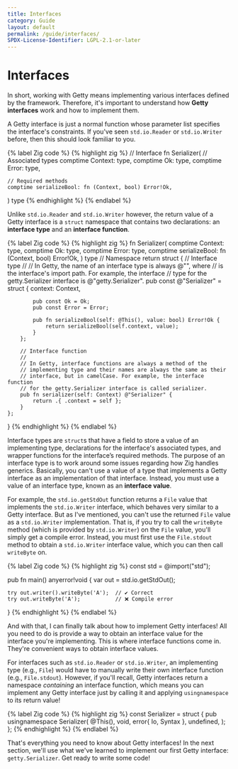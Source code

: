 ```yaml
---
title: Interfaces
category: Guide
layout: default
permalink: /guide/interfaces/
SPDX-License-Identifier: LGPL-2.1-or-later
---
```


# Interfaces

In short, working with Getty means implementing various interfaces defined by the framework.
Therefore, it's important to understand how __Getty interfaces__ work and how to implement them.

A Getty interface is just a normal function whose parameter list specifies the interface's constraints.
If you've seen `std.io.Reader` or `std.io.Writer` before, then this should look familiar to you.

{% label Zig code %}
{% highlight zig %}
// Interface
fn Serializer(
    // Associated types
    comptime Context: type,
    comptime Ok: type,
    comptime Error: type,

    // Required methods
    comptime serializeBool: fn (Context, bool) Error!Ok,
) type
{% endhighlight %}
{% endlabel %}


Unlike `std.io.Reader` and `std.io.Writer` however, the return value of a Getty interface is a `struct` namespace that contains two declarations: an __interface type__ and an __interface function__.

{% label Zig code %}
{% highlight zig %}
fn Serializer(
    comptime Context: type,
    comptime Ok: type,
    comptime Error: type,
    comptime serializeBool: fn (Context, bool) Error!Ok,
) type
    // Namespace
    return struct {
        // Interface type
        //
        // In Getty, the name of an interface type is always @"<name>", where
        // <name> is the interface's import path. For example, the interface
        // type for the getty.Serializer interface is @"getty.Serializer".
        pub const @"Serializer" = struct {
            context: Context,

            pub const Ok = Ok;
            pub const Error = Error;

            pub fn serializeBool(self: @This(), value: bool) Error!Ok {
                return serializeBool(self.context, value);
            }
        };

        // Interface function
        //
        // In Getty, interface functions are always a method of the
        // implementing type and their names are always the same as their
        // interface, but in camelCase. For example, the interface function
        // for the getty.Serializer interface is called serializer.
        pub fn serializer(self: Context) @"Serializer" {
            return .{ .context = self };
        }
    };
}
{% endhighlight %}
{% endlabel %}

Interface types are `struct`s that have a field to store a value of an implementing type, declarations for the interface's associated types, and wrapper functions for the interface’s required methods. The purpose of an interface type is to work around some issues regarding how Zig handles generics. Basically, you can't use a value of a type that implements a Getty interface as an implementation of that interface. Instead, you must use a value of an interface type, known as an __interface value__.

For example, the `std.io.getStdOut` function returns a `File` value that implements the `std.io.Writer` interface, which behaves very similar to a Getty interface. But as I've mentioned, you can't use the returned `File` value as a `std.io.Writer` implementation. That is, if you try to call the `writeByte` method (which is provided by `std.io.Writer`) on the `File` value, you'll simply get a compile error. Instead, you must first use the `File.stdout` method to obtain a `std.io.Writer` interface value, which you can then call `writeByte` on.

{% label Zig code %}
{% highlight zig %}
const std = @import("std");

pub fn main() anyerror!void {
    var out = std.io.getStdOut();

    try out.writer().writeByte('A');  // ✔️ Correct
    try out.writeByte('A');           // ❌ Compile error
}
{% endhighlight %}
{% endlabel %}

And with that, I can finally talk about how to implement Getty interfaces! All you need to do is provide a way to obtain an interface value for the interface you're implementing. This is where interface functions come in. They're convenient ways to obtain interface values.

For interfaces such as `std.io.Reader` or `std.io.Writer`, an implementing type (e.g., `File`) would have to manually write their own interface function (e.g., `File.stdout`). However, if you'll recall, Getty interfaces return a namespace _containing_ an interface function, which means you can implement any Getty interface just by calling it and applying `usingnamespace` to its return value!

{% label Zig code %}
{% highlight zig %}
const Serializer = struct {
    pub usingnamespace Serializer(
        @This(),
        void,
        error{ Io, Syntax },
        undefined,
    );
};
{% endhighlight %}
{% endlabel %}

That's everything you need to know about Getty interfaces! In the next section, we'll use what we've learned to implement our first Getty interface: `getty.Serializer`. Get ready to write some code!
